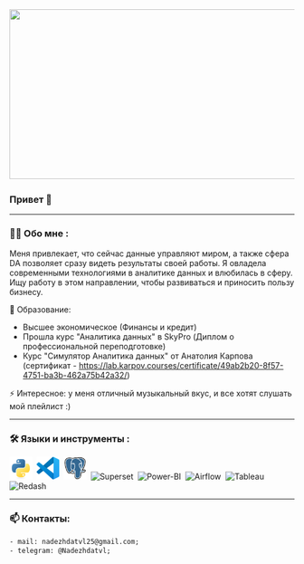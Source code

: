 <div align="center">
  <img src="https://media.giphy.com/media/v1.Y2lkPTc5MGI3NjExc3F2bGFzYWc5OTlqeDV3Zmw1bW1hN3p3aTNwdGRwODcwcjdvZTNjeSZlcD12MV9pbnRlcm5hbF9naWZfYnlfaWQmY3Q9Zw/fnUBpZFH6pyIM8JkSw/giphy.gif" width="600" height="300"/>
</div>

### Привет :wave:

---

### :woman_technologist: Oбо мне :
Меня привлекает, что сейчас данные управляют миром, а также сфера DA позволяет сразу видеть результаты своей работы. Я овладела современными технологиями в аналитике данных и влюбилась в сферу. Ищу работу в этом направлении, чтобы развиваться и приносить пользу бизнесу.

  🌱 Образование: 
  - Высшее экономическое (Финансы и кредит)
  - Прошла курс "Аналитика данных" в SkyPro (Диплом о профессиональной переподготовке)
  - Курс "Симулятор Аналитика данных" от Анатолия Карпова
  (сертификат - https://lab.karpov.courses/certificate/49ab2b20-8f57-4751-ba3b-462a75b42a32/)

  ⚡ Интересное: у меня отличный музыкальный вкус, и все хотят слушать мой плейлист :)

---

### :hammer_and_wrench: Языки и инструменты :
<div>
<img src="https://github.com/devicons/devicon/blob/master/icons/python/python-original.svg" title="Python" alt="Python" width="40" height="40"/>&nbsp;
<img src="https://github.com/devicons/devicon/blob/master/icons/vscode/vscode-original.svg" title="Vscode" alt="Vscode" width="40" height="40"/>&nbsp;
<img src="https://github.com/devicons/devicon/blob/master/icons/postgresql/postgresql-original.svg" title="Postgresql" alt="Postgresql" width="40" height="40"/>&nbsp;
<img src="https://github.com/gilbarbara/logos/blob/main/logos/apache-superset-icon.svg" title="Superset" alt="Superset" width="40" height="40"/>&nbsp;
<img src="https://github.com/microsoft/PowerBI-Icons/blob/main/SVG/Power-BI.svg" title="Power-BI" alt="Power-BI" width="40" height="40"/>&nbsp;
<img src="https://github.com/gilbarbara/logos/blob/main/logos/airflow.svg" title="Airflow" alt="Airflow" width="45" height="40"/>&nbsp;
<img src="https://surveymonkey-assets.s3.amazonaws.com/papiasset/apps/logos/2e989404-aed0-41ea-9198-ddc1c76d7a4a" title="Tableau" alt="Tableau" width="40" height="40"/>&nbsp;
<img src="https://redash.io/assets/images/elements/redash-logo.svg" title="Redash" alt="Redash" width="40" height="40"/>
</div>

---

 ### 📫 Контакты:
    - mail: nadezhdatvl25@gmail.com;
    - telegram: @Nadezhdatvl;
  
  <!--
**Nadezhdatvl/Nadezhdatvl** is a ✨ _special_ ✨ repository because its `README.md` (this file) appears on your GitHub profile.

Here are some ideas to get you started:

- 🔭 I’m currently working on ...
- 🌱 I’m currently learning ...
- 👯 I’m looking to collaborate on ...
- 🤔 I’m looking for help with ...
- 💬 Ask me about ...
- 📫 How to reach me: ...
- 😄 Pronouns: ...
- ⚡ Fun fact: ...
-->
